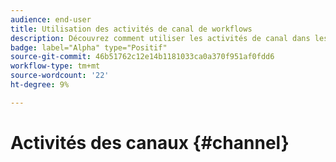```yaml
---
audience: end-user
title: Utilisation des activités de canal de workflows
description: Découvrez comment utiliser les activités de canal dans les workflows web Adobe Campaign
badge: label="Alpha" type="Positif"
source-git-commit: 46b51762c12e14b1181033ca0a370f951af0fdd6
workflow-type: tm+mt
source-wordcount: '22'
ht-degree: 9%

---
```


# Activités des canaux {#channel}
